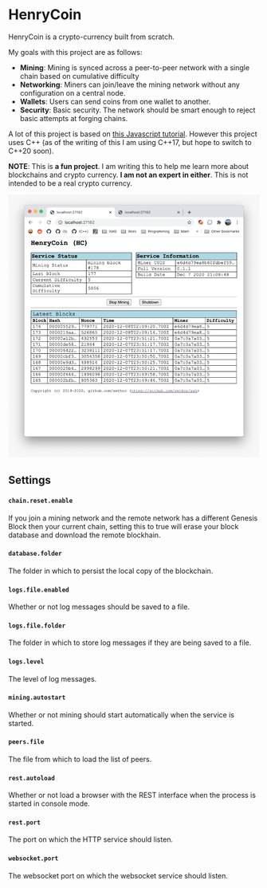 # HenryCoin

HenryCoin is a crypto-currency built from scratch.

My goals with this project are as follows:

* **Mining**: Mining is synced across a peer-to-peer network with a single chain based on cumulative difficulty
* **Networking**: Miners can join/leave the mining network without any configuration on a central node.
* **Wallets**: Users can send coins from one wallet to another.
* **Security**: Basic security. The network should be smart enough to reject basic attempts at forging chains.

A lot of this project is based on [this Javascript tutorial](https://lhartikk.github.io/jekyll/update/2017/07/15/chapter0.html). However this project uses C++ (as of the writing of this I am using C++17, but hope to switch to C++20 soon). 

**NOTE**: This is **a fun project**. I am writing this to help me learn more about blockchains and crypto currency. **I am not an expert in either**. This is not intended to be a real crypto currency.

![](doc/images/screenshot.jpeg)

## Settings

#### `chain.reset.enable`
If you join a mining network and the remote network has a different Genesis Block then your current chain, setting this to true will erase your block database and download the remote blockhain.

#### `database.folder`
The folder in which to persist the local copy of the blockchain.

#### `logs.file.enabled`

Whether or not log messages should be saved to a file.

#### `logs.file.folder`

The folder in which to store log messages if they are being saved to a file.

#### `logs.level`

The level of log messages.

#### `mining.autostart`

Whether or not mining should start automatically when the service is started.

#### `peers.file`

The file from which to load the list of peers.

#### `rest.autoload`

Whether or not load a browser with the REST interface when the process is started in console mode.

#### `rest.port`

The port on which the HTTP service should listen.

#### `websocket.port`

The websocket port on which the websocket service should listen.
